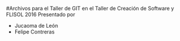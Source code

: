 #Archivos para el Taller de GIT en el Taller de Creación de Software y FLISOL 2016
Presentado por

* Jucaoma de León
* Felipe Contreras